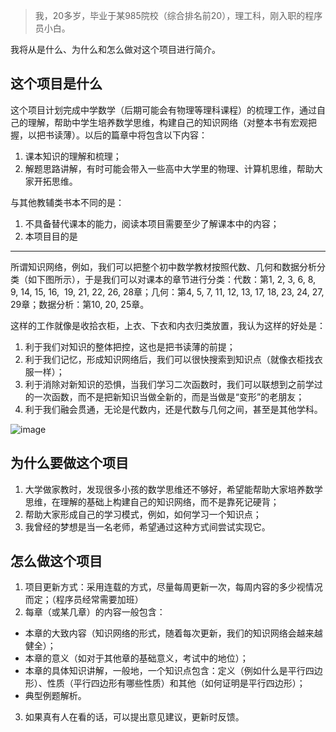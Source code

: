 > 我，20多岁，毕业于某985院校（综合排名前20），理工科，刚入职的程序员小白。

我将从是什么、为什么和怎么做对这个项目进行简介。

## 这个项目是什么

这个项目计划完成中学数学（后期可能会有物理等理科课程）的梳理工作，通过自己的理解，帮助中学生培养数学思维，构建自己的知识网络（对整本书有宏观把握，以把书读薄）。以后的篇章中将包含以下内容：

1. 课本知识的理解和梳理；
2. 解题思路讲解，有时可能会带入一些高中大学里的物理、计算机思维，帮助大家开拓思维。

与其他教辅类书本不同的是：

1. 不具备替代课本的能力，阅读本项目需要至少了解课本中的内容；
2. 本项目目的是

---
所谓知识网络，例如，我们可以把整个初中数学教材按照代数、几何和数据分析分类（如下图所示），于是我们可以对课本的章节进行分类：代数：第1, 2, 3, 6, 8, 9, 14, 15, 16,  19, 21, 22, 26, 28章；几何：第4, 5, 7, 11, 12, 13, 17, 18, 23, 24, 27, 29章；数据分析：第10, 20, 25章。

这样的工作就像是收拾衣柜，上衣、下衣和内衣归类放置，我认为这样的好处是：
1. 利于我们对知识的整体把控，这也是把书读薄的前提；
2. 利于我们记忆，形成知识网络后，我们可以很快搜索到知识点（就像衣柜找衣服一样）；
3. 利于消除对新知识的恐惧，当我们学习二次函数时，我们可以联想到之前学过的一次函数，而不是把新知识当做全新的，而是当做是“变形”的老朋友；
4. 利于我们融会贯通，无论是代数内，还是代数与几何之间，甚至是其他学科。

![image](https://upload-images.jianshu.io/upload_images/17945447-6fcf92ce7043a96a.jpg?imageMogr2/auto-orient/strip%7CimageView2/2/w/1240)


## 为什么要做这个项目

1. 大学做家教时，发现很多小孩的数学思维还不够好，希望能帮助大家培养数学思维，在理解的基础上构建自己的知识网络，而不是靠死记硬背；
2. 帮助大家形成自己的学习模式，例如，如何学习一个知识点；
3. 我曾经的梦想是当一名老师，希望通过这种方式间尝试实现它。

## 怎么做这个项目

1. 项目更新方式：采用连载的方式，尽量每周更新一次，每周内容的多少视情况而定；（程序员经常需要加班）
2. 每章（或某几章）的内容一般包含：
  - 本章的大致内容（知识网络的形式，随着每次更新，我们的知识网络会越来越健全）；
- 本章的意义（如对于其他章的基础意义，考试中的地位）；
- 本章的具体知识讲解，一般地，一个知识点包含：定义（例如什么是平行四边形）、性质（平行四边形有哪些性质）和其他（如何证明是平行四边形）；
- 典型例题解析。
3. 如果真有人在看的话，可以提出意见建议，更新时反馈。
